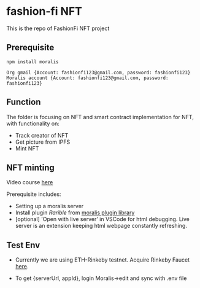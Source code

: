 # fashion-fi NFT
This is the repo of FashionFi NFT project

## Prerequisite
```
npm install moralis
```
```
Org gmail {Account: fashionfi123@gmail.com, password: fashionfi123}
Moralis account {Account: fashionfi123@gmail.com, password: fashionfi123}
```

## Function
The folder is focusing on NFT and smart contract implementation for NFT, with functionality on:
- Track creator of NFT
- Get picture from IPFS
- Mint NFT


## NFT minting
Video course [here](https://www.youtube.com/watch?v=n6rPr0sStTI&t=1485s)

Prerequisite includes:
- Setting up a moralis server
- Install plugin *Rarible* from [moralis plugin library](https://moralis.io/plugins/)
- [optional] 'Open with live server' in VSCode for html debugging. Live server is an extension keeping html webpage constantly refreshing.

## Test Env
- Currently we are using ETH-Rinkeby testnet. Acquire Rinkeby Faucet [here](https://rinkebyfaucet.com/).

- To get {serverUrl, appId}, login Moralis->edit and sync with .env file